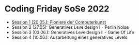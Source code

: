 # Coding Friday SoSe 2022

* [Session 1 (20.05.): Pioniere der Computerkunst](https://github.com/juliannetzer/zweites_studienjahr_sose_2022/blob/master/Session1.md)
* Session 2 (27.05): Generatives Leveldesign I - Perlin Noise
* Session 3 (03.06.): Generatives Leveldesign II - Game Of Life
* Session 4 (10.06.): Ausarbeitung eines generatives Levels
